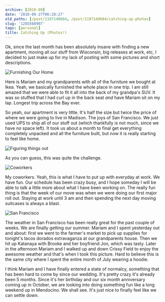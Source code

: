 ```yaml
---
archive: [2010-09]
date: '2010-09-27T06:28:27'
old_paths: [/post/1197140684, /post/1197140684/catching-up-photos]
slug: '1285568907'
tags: [personal]
title: Catching Up (Photos!)
---
```


Ok, since the last month has been absolutely insane with finding a new
apartment, moving all our stuff from Wisconsin, big releases at work, etc,
I decided to just make up for my lack of posting with some pictures and
short descriptions.

![Furnishing Our Home][1]

Here is Mariam and my grandparents with all of the furniture we bought at
Ikea.  Yeah, we basically furnished the whole place in one trip.  I am
still amazed that we were able to fit it all into the back of my grandpa's
SUV.  It was so stuffed that I had curl up in the back seat *and* have
Mariam sit on my lap.  Longest trip across the Bay ever.

So yeah, our apartment is very little.  It's half the size but twice the
price of where we were going to live in Madison.  The joys of San
Francisco.  We just used UPS to ship all of our stuff out (which
thankfully is not much, since we have *no* space left).  It took us about
a month to final get everything completely unpacked and all the furniture
built, but now it is really starting to feel like home.

![Figuring things out][2]

As you can guess, this was quite the challenge.

![Coworkers][3]

My coworkers.  Yeah, this is what I have to put up with everyday at work.
We have fun.  Our schedule has been crazy busy, and I hope someday I will
be able to talk a little more about what I have been working on.  The
really fun thing is that the week of our move was when we were doing our
first major roll out.  Staying at work until 3 am and then spending the
next day moving suitcases is always a blast.

![San Francisco][4]

The weather in San Francisco has been really great for the past couple of
weeks.  We are finally getting our summer.  Mariam and I spent yesterday
out and about: first we went to the farmer's market to pick up supplies
for tonight's tacos dorados extravaganza at our grandparents house.  Then
we hit up Katanaya with Brooke and her boyfriend Jon, which was tasty.
Later in the afternoon Mariam and I walked up and down Crissy Field to
enjoy the awesome weather and that's when I took this picture.  Hard to
believe this is the same city where I spent the entire month of July
wearing a hoodie.

I think Mariam and I have finally entered a state of normalcy, something
that has been hard to come by since our wedding.  It's pretty crazy it's
already been 5 months.  Since it's her birthday and our six month
anniversary coming up in October, we are looking into doing something fun
like a long weekend up in Mendocino.  We shall see.  It's just nice to
finally feel like we can settle down.

[1]: 1.jpg
[2]: 2.jpg
[3]: 3.jpg
[4]: 4.jpg

